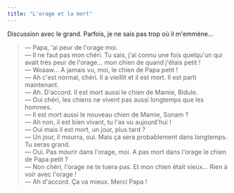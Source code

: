 ```yaml
---
title: "L'orage et la mort"
---
```


Discussion avec le grand. Parfois, je ne sais pas trop où il m'emmène...

> — Papa, 'ai peur de l'orage moi.  
> — Il ne faut pas mon chéri. Tu sais, j'ai connu une fois quelqu'un qui avait très peur de l'orage... mon chien de quand j'étais petit !  
> — Woaaw... A jamais vu, moi, le chien de Papa petit !  
> — Ah c'est normal, chéri. Il a vieillit et il est mort. Il est parti maintenant.  
> — Ah. D'accord. Il est mort aussi le chien de Mamie, Bidule.  
> — Oui chéri, les chiens ne vivent pas aussi longtemps que les hommes.  
> — Il est mort aussi le nouveau chien de Mamie, Sonam ?  
> — Ah non, il est bien vivant, tu l'as vu aujourd'hui !  
> — Oui mais il est mort, un jour, plus tard ?  
> — Un jour, il mourra, oui. Mais ça sera probablement dans longtemps. Tu seras grand.  
> — Oui. Pas mourir dans l'orage, moi. A pas mort dans l'orage le chien de Papa petit ?  
> — Non chéri, l'orage ne te tuera pas. Et mon chien était vieux... Rien à voir avec l'orage !  
> — Ah d'accord. Ça va mieux. Merci Papa !
